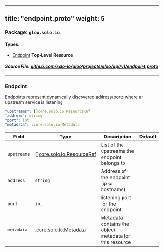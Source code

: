 
---
title: "endpoint.proto"
weight: 5
---

<!-- Code generated by solo-kit. DO NOT EDIT. -->


### Package: `gloo.solo.io` 
#### Types:


- [Endpoint](#endpoint) **Top-Level Resource**
  



##### Source File: [github.com/solo-io/gloo/projects/gloo/api/v1/endpoint.proto](https://github.com/solo-io/gloo/blob/master/projects/gloo/api/v1/endpoint.proto)





---
### Endpoint

 
Endpoints represent dynamically discovered address/ports where an upstream service is listening

```yaml
"upstreams": []core.solo.io.ResourceRef
"address": string
"port": int
"metadata": .core.solo.io.Metadata

```

| Field | Type | Description | Default |
| ----- | ---- | ----------- |----------- | 
| `upstreams` | [[]core.solo.io.ResourceRef](../../../../../../solo-kit/api/v1/ref.proto.sk#resourceref) | List of the upstreams the endpoint belongs to |  |
| `address` | `string` | Address of the endpoint (ip or hostname) |  |
| `port` | `int` | listening port for the endpoint |  |
| `metadata` | [.core.solo.io.Metadata](../../../../../../solo-kit/api/v1/metadata.proto.sk#metadata) | Metadata contains the object metadata for this resource |  |





<!-- Start of HubSpot Embed Code -->
<script type="text/javascript" id="hs-script-loader" async defer src="//js.hs-scripts.com/5130874.js"></script>
<!-- End of HubSpot Embed Code -->
